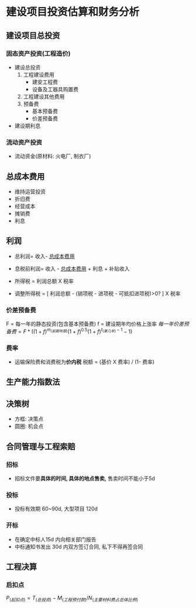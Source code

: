 # 建设项目投资估算和财务分析


## 建设项目总投资
### 固态资产投资(工程造价)
- 建设总投资
	1. 工程建设费用
		- 建安工程费
		- 设备及工器具购置费
	1. 工程建设其他费用
	2. 预备费
		- 基本预备费
		- 价差预备费
- 建设期利息
### 流动资产投资
- 流动资金(原材料: 火电厂, 制衣厂)


## 总成本费用
- 维持运营投资
- 折旧费
- 经营成本
- 摊销费
- 利息

## 利润
- 总利润= 收入- [总成本费用](#总成本费用k)
- 息税前利润= 收入 - [总成本费用](#总成本费用) + 利息 + 补贴收入

- 所得税 = 利润总额 X 税率
- 调整所得税 = [ 利润总额 - (销项税 - 进项税 - 可抵扣进项税)>0? ] X 税率

### 价差预备费
F = 每一年的静态投资(包含基本预备费)
f = 建设期年均价格上涨率
$每一年价差预备费 = F * ( (1+f)^{m_{(前期年限)}}(1+f)^{0.5}(1+f)^{t_{(第几年)}-1}-1)$

### 费率
- 运输保险费和消费税为**价内税**
税额 = (基价 X 费率) / (1- 费率)

## 生产能力指数法

## 决策树
- 方框: 决策点
- 圆圈: 机会点

## 合同管理与工程索赔
### 招标
- 招标文件要**具体的时间, 具体的地点售卖,** 售卖时间不能小于5d
### 投标
- 投标有效期 60~90d, 大型项目 120d
### 开标
- 在确定中标人15d 内向相关部门报告
- 中标通知书发出 30d 内双方签订合同, 私下不得再签合同

## 工程决算
### 启扣点
$P_{(起扣点)}= T_{(总投资)} - M_{(工程预付款)}/N_{(主要材料费占总体比例)}$
